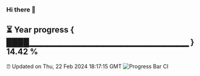 ### Hi there 👋
⏳ Year progress { ████▁▁▁▁▁▁▁▁▁▁▁▁▁▁▁▁▁▁▁▁▁▁▁▁▁▁ } 14.42 %
---
⏰ Updated on Thu, 22 Feb 2024 18:17:15 GMT
![Progress Bar CI](https://github.com/liununu/liununu/workflows/Progress%20Bar%20CI/badge.svg)
